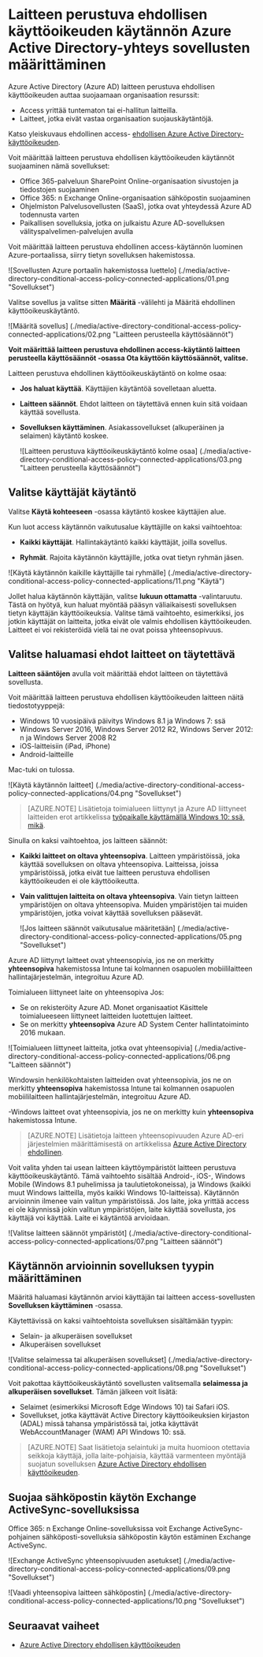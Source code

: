 <properties
    pageTitle="Määrittää laitteen perustuva ehdollisen käyttöoikeuden käytännön Azure Active Directory-yhteys sovellusten | Microsoft Azure"
    description="Laitteen perustuva ehdollisen käyttöoikeuden käytäntöjen Azure AD-yhteys-sovellusten määrittäminen."
    services="active-directory"
    documentationCenter=""
    authors="markusvi"
    manager="femila"
    editor=""/>

<tags
    ms.service="active-directory"
    ms.workload="identity"
    ms.tgt_pltfrm="na"
    ms.devlang="na"
    ms.topic="article"
    ms.date="09/14/2016"
    ms.author="markvi"/>


# <a name="set-device-based-conditional-access-policy-for-azure-active-directory-connected-applications"></a>Laitteen perustuva ehdollisen käyttöoikeuden käytännön Azure Active Directory-yhteys sovellusten määrittäminen


Azure Active Directory (Azure AD) laitteen perustuva ehdollisen käyttöoikeuden auttaa suojaamaan organisaation resurssit:

- Access yrittää tuntematon tai ei-hallitun laitteilla.
- Laitteet, jotka eivät vastaa organisaation suojauskäytäntöjä.

Katso yleiskuvaus ehdollinen access- [ehdollisen Azure Active Directory-käyttöoikeuden](active-directory-conditional-access.md).

Voit määrittää laitteen perustuva ehdollisen käyttöoikeuden käytännöt suojaaminen nämä sovellukset:

- Office 365-palveluun SharePoint Online-organisaation sivustojen ja tiedostojen suojaaminen
- Office 365: n Exchange Online-organisaation sähköpostin suojaaminen
- Ohjelmiston Palvelusovellusten (SaaS), jotka ovat yhteydessä Azure AD todennusta varten
- Paikallisen sovelluksia, jotka on julkaistu Azure AD-sovelluksen välityspalvelimen-palvelujen avulla

Voit määrittää laitteen perustuva ehdollinen access-käytännön luominen Azure-portaalissa, siirry tietyn sovelluksen hakemistossa.


  ![Sovellusten Azure portaalin hakemistossa luettelo] (./media/active-directory-conditional-access-policy-connected-applications/01.png "Sovellukset")


Valitse sovellus ja valitse sitten **Määritä** -välilehti ja Määritä ehdollinen käyttöoikeuskäytäntö.  


  ![Määritä sovellus] (./media/active-directory-conditional-access-policy-connected-applications/02.png "Laitteen perusteella käyttösäännöt")




**Voit määrittää laitteen perustuva ehdollinen access-käytäntö **laitteen perusteella käyttösäännöt** -osassa **Ota käyttöön käyttösäännöt**, valitse.**

Laitteen perustuva ehdollinen käyttöoikeuskäytäntö on kolme osaa:

- **Jos haluat käyttää**. Käyttäjien käytäntöä sovelletaan aluetta.

- **Laitteen säännöt**. Ehdot laitteen on täytettävä ennen kuin sitä voidaan käyttää sovellusta.

- **Sovelluksen käyttäminen**. Asiakassovellukset (alkuperäinen ja selaimen) käytäntö koskee.

  ![Laitteen perustuva käyttöoikeuskäytäntö kolme osaa] (./media/active-directory-conditional-access-policy-connected-applications/03.png "Laitteen perusteella käyttösäännöt")


## <a name="select-the-users-the-policy-applies-to"></a>Valitse käyttäjät käytäntö

Valitse **Käytä kohteeseen** -osassa käytäntö koskee käyttäjien alue.

Kun luot access käytännön vaikutusalue käyttäjille on kaksi vaihtoehtoa:

- **Kaikki käyttäjät**. Hallintakäytäntö kaikki käyttäjät, joilla sovellus.

- **Ryhmät**. Rajoita käytännön käyttäjille, jotka ovat tietyn ryhmän jäsen.

![Käytä käytännön kaikille käyttäjille tai ryhmälle] (./media/active-directory-conditional-access-policy-connected-applications/11.png "Käytä")


 Jollet halua käytännön käyttäjän, valitse **lukuun ottamatta** -valintaruutu. Tästä on hyötyä, kun haluat myöntää pääsyn väliaikaisesti sovelluksen tietyn käyttäjän käyttöoikeuksia. Valitse tämä vaihtoehto, esimerkiksi, jos jotkin käyttäjät on laitteita, jotka eivät ole valmis ehdollisen käyttöoikeuden. Laitteet ei voi rekisteröidä vielä tai ne ovat poissa yhteensopivuus.


## <a name="select-the-conditions-that-devices-must-meet"></a>Valitse haluamasi ehdot laitteet on täytettävä

**Laitteen sääntöjen** avulla voit määrittää ehdot laitteen on täytettävä sovellusta.

Voit määrittää laitteen perustuva ehdollisen käyttöoikeuden laitteen näitä tiedostotyyppejä:

- Windows 10 vuosipäivä päivitys Windows 8.1 ja Windows 7: ssä
- Windows Server 2016, Windows Server 2012 R2, Windows Server 2012: n ja Windows Server 2008 R2
- iOS-laitteisiin (iPad, iPhone)
- Android-laitteille

Mac-tuki on tulossa.

  ![Käytä käytännön laitteet] (./media/active-directory-conditional-access-policy-connected-applications/04.png "Sovellukset")

 >[AZURE.NOTE] Lisätietoja toimialueen liittynyt ja Azure AD liittyneet laitteiden erot artikkelissa [työpaikalle käyttämällä Windows 10: ssä, mikä](active-directory-azureadjoin-windows10-devices.md).

Sinulla on kaksi vaihtoehtoa, jos laitteen säännöt:

- **Kaikki laitteet on oltava yhteensopiva**. Laitteen ympäristöissä, joka käyttää sovelluksen on oltava yhteensopiva. Laitteissa, joissa ympäristöissä, jotka eivät tue laitteen perustuva ehdollisen käyttöoikeuden ei ole käyttöoikeutta.

- **Vain valittujen laitteita on oltava yhteensopiva**. Vain tietyn laitteen ympäristöjen on oltava yhteensopiva. Muiden ympäristöjen tai muiden ympäristöjen, jotka voivat käyttää sovelluksen pääsevät.

  ![Jos laitteen säännöt vaikutusalue määritetään] (./media/active-directory-conditional-access-policy-connected-applications/05.png "Sovellukset")

Azure AD liittynyt laitteet ovat yhteensopivia, jos ne on merkitty **yhteensopiva** hakemistossa Intune tai kolmannen osapuolen mobiililaitteen hallintajärjestelmän, integroituu Azure AD.

Toimialueen liittyneet laite on yhteensopiva Jos:

- Se on rekisteröity Azure AD. Monet organisaatiot Käsittele toimialueeseen liittyneet laitteiden luotettujen laitteet.
- Se on merkitty **yhteensopiva** Azure AD System Center hallintatoiminto 2016 mukaan.

 ![Toimialueen liittyneet laitteita, jotka ovat yhteensopivia] (./media/active-directory-conditional-access-policy-connected-applications/06.png "Laitteen säännöt")

Windowsin henkilökohtaisten laitteiden ovat yhteensopivia, jos ne on merkitty **yhteensopiva** hakemistossa Intune tai kolmannen osapuolen mobiililaitteen hallintajärjestelmän, integroituu Azure AD.

-Windows laitteet ovat yhteensopivia, jos ne on merkitty kuin **yhteensopiva** hakemistossa Intune.

 >[AZURE.NOTE] Lisätietoja laitteen yhteensopivuuden Azure AD-eri järjestelmien määrittämisestä on artikkelissa [Azure Active Directory ehdollinen](active-directory-conditional-access.md).


Voit valita yhden tai usean laitteen käyttöympäristöt laitteen perustuva käyttöoikeuskäytäntö. Tämä vaihtoehto sisältää Android-, iOS-, Windows Mobile (Windows 8.1 puhelimissa ja taulutietokoneissa), ja Windows (kaikki muut Windows laitteilla, myös kaikki Windows 10-laitteissa).
Käytännön arvioinnin ilmenee vain valitun ympäristöissä. Jos laite, joka yrittää access ei ole käynnissä jokin valitun ympäristöjen, laite käyttää sovellusta, jos käyttäjä voi käyttää. Laite ei käytäntöä arvioidaan.

![Valitse laitteen säännöt ympäristöt] (./media/active-directory-conditional-access-policy-connected-applications/07.png "Laitteen säännöt")


## <a name="set-policy-evaluation-for-a-type-of-application"></a>Käytännön arvioinnin sovelluksen tyypin määrittäminen

Määritä haluamasi käytännön arvioi käyttäjän tai laitteen access-sovellusten **Sovelluksen käyttäminen** -osassa.

Käytettävissä on kaksi vaihtoehtoista sovelluksen sisältämään tyypin:

- Selain- ja alkuperäisen sovellukset
- Alkuperäisen sovellukset

![Valitse selaimessa tai alkuperäisen sovellukset] (./media/active-directory-conditional-access-policy-connected-applications/08.png "Sovellukset")

Voit pakottaa käyttöoikeuskäytäntö sovellusten valitsemalla **selaimessa ja alkuperäisen sovellukset**. Tämän jälkeen voit lisätä:

- Selaimet (esimerkiksi Microsoft Edge Windows 10) tai Safari iOS.
- Sovellukset, jotka käyttävät Active Directory käyttöoikeuksien kirjaston (ADAL) missä tahansa ympäristössä tai, jotka käyttävät WebAccountManager (WAM) API Windows 10: ssä.

>[AZURE.NOTE] Saat lisätietoja selaintuki ja muita huomioon otettavia seikkoja käyttäjä, jolla laite-pohjaisia, käyttää varmenteen myöntäjä suojatun sovelluksen [Azure Active Directory ehdollisen käyttöoikeuden](active-directory-conditional-access.md).

## <a name="help-protect-email-access-from-exchange-activesync-based-applications"></a>Suojaa sähköpostin käytön Exchange ActiveSync-sovelluksissa

Office 365: n Exchange Online-sovelluksissa voit Exchange ActiveSync-pohjainen sähköposti-sovelluksia sähköpostin käytön estäminen Exchange ActiveSync.

![Exchange ActiveSync yhteensopivuuden asetukset] (./media/active-directory-conditional-access-policy-connected-applications/09.png "Sovellukset")

![Vaadi yhteensopiva laitteen sähköpostin] (./media/active-directory-conditional-access-policy-connected-applications/10.png "Sovellukset")


## <a name="next-steps"></a>Seuraavat vaiheet

- [Azure Active Directory ehdollisen käyttöoikeuden](active-directory-conditional-access.md)
